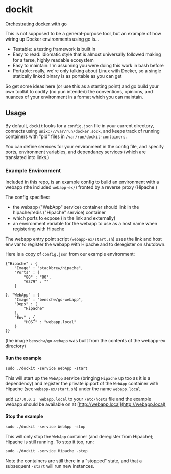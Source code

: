 # dockit

[Orchestrating docker with go](http://txt.fliglio.com/2013/12/orchestrating-docker-with-go/)


This is not supposed to be a general-purpose tool, but an example of how wiring up Docker environments using go is...

- Testable: a testing framework is built in
- Easy to read: idiomatic style that is almost universally followed making for a terse, highly readable ecosystem
- Easy to maintain: I'm assuming you were doing this work in bash before
- Portable: really, we're only talking about Linux with Docker, so a single statically linked binary is as portable as you can get

So get some ideas here (or use this as a starting point) and go build your own toolkit to codify (no pun intended) the conventions, opinions, 
and nuances of your environment in a format which you can maintain.

## Usage

By default, `dockit` looks for a `config.json` file in your current directory, connects using `unix:///var/run/docker.sock`, and keeps track
of running containers with "pid" files in `/var/run/dockit-containers`.

You can define services for your environment in the config file, and specify ports, environment variables, and dependancy services 
(which are translated into links.)

### Example Environment

Included in this repo, is an example config to build an environment with a webapp (the included `webapp-ex/`) fronted by a reverse proxy (Hipache.)


The config specifies: 

- the webapp ("WebApp" service) container should link in the hipache/redis ("Hipache" service) container 
- which ports to expose (in the link and externally)
- an environment variable for the webapp to use as a host name when registering with Hipache

The webapp entry point script (`webapp-ex/start.sh`) uses the link and host env var to register the webapp with Hipache and to deregister on shutdown.

Here is a copy of `config.json` from our example environment:

	{"Hipache" : {
		"Image" : "stackbrew/hipache",
		"Ports" : {
			"80" : "80",
			"6379" : ""
		}
		
	}, "WebApp" : {
		"Image" : "benschw/go-webapp",
		"Deps" : [
			"Hipache"
		],
		"Env" : {
			"HOST" : "webapp.local"
		}
	}}

(the image `benschw/go-webapp` was built from the contents of the webapp-ex directory)

#### Run the example

	sudo ./dockit -service WebApp -start

This will start up the `WebApp` service (bringing `Hipache` up too as it is a dependency) and register the private ip:port of 
the `WebApp` container with Hipache (see `webapp-ex/start.sh`) under the name `webapp.local`.

add `127.0.0.1  webapp.local` to your `/etc/hosts` file and the example webapp should be available on at [http://webapp.local](http://webapp.local)


#### Stop the example

	sudo ./dockit -service WebApp -stop

This will only stop the `WebApp` container (and deregister from Hipache); Hipache is still running. To stop it too, run:

	sudo ./dockit -service Hipache -stop

Note the containers are still there in a "stopped" state, and that a subsequent `-start` will run new instances.
